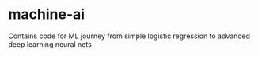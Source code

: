 # machine-ai
Contains code for ML journey from simple logistic regression to advanced deep learning neural nets
